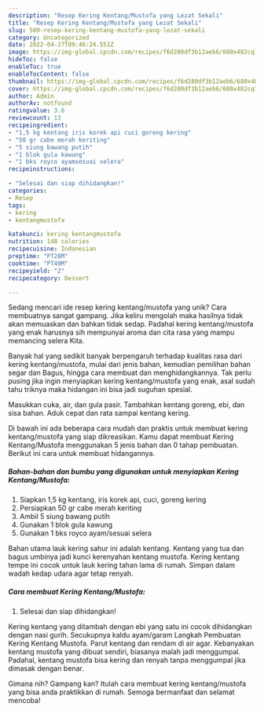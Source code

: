 ```yaml
---
description: "Resep Kering Kentang/Mustofa yang Lezat Sekali"
title: "Resep Kering Kentang/Mustofa yang Lezat Sekali"
slug: 509-resep-kering-kentang-mustofa-yang-lezat-sekali
category: Uncategorized
date: 2022-04-27T09:46:24.551Z
image: https://img-global.cpcdn.com/recipes/f6d280df3b12aeb6/680x482cq70/kering-kentangmustofa-foto-resep-utama.jpg
hideToc: false
enableToc: true
enableTocContent: false
thumbnail: https://img-global.cpcdn.com/recipes/f6d280df3b12aeb6/680x482cq70/kering-kentangmustofa-foto-resep-utama.jpg
cover: https://img-global.cpcdn.com/recipes/f6d280df3b12aeb6/680x482cq70/kering-kentangmustofa-foto-resep-utama.jpg
author: Admin
authorAv: notfound
ratingvalue: 3.6
reviewcount: 13
recipeingredient:
- "1,5 kg kentang iris korek api cuci goreng kering"
- "50 gr cabe merah keriting"
- "5 siung bawang putih"
- "1 blok gula kawung"
- "1 bks royco ayamsesuai selera"
recipeinstructions:

- "Selesai dan siap dihidangkan!"
categories:
- Resep
tags:
- kering
- kentangmustofa

katakunci: kering kentangmustofa 
nutrition: 148 calories
recipecuisine: Indonesian
preptime: "PT28M"
cooktime: "PT49M"
recipeyield: "2"
recipecategory: Dessert

---
```





Sedang mencari ide resep kering kentang/mustofa yang unik? Cara membuatnya sangat gampang. Jika keliru mengolah maka hasilnya tidak akan memuaskan dan bahkan tidak sedap. Padahal kering kentang/mustofa yang enak harusnya sih mempunyai aroma dan cita rasa yang mampu memancing selera Kita.





Banyak hal yang sedikit banyak berpengaruh terhadap kualitas rasa dari kering kentang/mustofa, mulai dari jenis bahan, kemudian pemilihan bahan segar dan Bagus, hingga cara membuat dan menghidangkannya. Tak perlu pusing jika ingin menyiapkan kering kentang/mustofa yang enak,      asal sudah tahu triknya maka hidangan ini bisa jadi suguhan spesial.














Masukkan cuka, air, dan gula pasir. Tambahkan kentang goreng, ebi, dan sisa bahan. Aduk cepat dan rata sampai kentang kering.






Di bawah ini ada beberapa cara mudah dan praktis untuk membuat kering kentang/mustofa yang siap dikreasikan. Kamu dapat membuat Kering Kentang/Mustofa menggunakan 5 jenis bahan dan 0 tahap pembuatan. Berikut ini cara untuk membuat hidangannya.

<!--inarticleads1-->

##### Bahan-bahan dan bumbu yang digunakan untuk menyiapkan Kering Kentang/Mustofa:

1. Siapkan 1,5 kg kentang, iris korek api, cuci, goreng kering
1. Persiapkan 50 gr cabe merah keriting
1. Ambil 5 siung bawang putih
1. Gunakan 1 blok gula kawung
1. Gunakan 1 bks royco ayam/sesuai selera


Bahan utama lauk kering sahur ini adalah kentang. Kentang yang tua dan bagus umbinya jadi kunci kerenyahan kentang mustofa. Kering kentang tempe ini cocok untuk lauk kering tahan lama di rumah. Simpan dalam wadah kedap udara agar tetap renyah. 

<!--inarticleads2-->

##### Cara membuat Kering Kentang/Mustofa:


1. Selesai dan siap dihidangkan!

Kering kentang yang ditambah dengan ebi yang satu ini cocok dihidangkan dengan nasi gurih. Secukupnya kaldu ayam/garam Langkah Pembuatan Kering Kentang Mustofa. Parut kentang dan rendam di air agar. Kebanyakan kentang mustofa yang dibuat sendiri, biasanya malah jadi menggumpal. Padahal, kentang mustofa bisa kering dan renyah tanpa menggumpal jika dimasak dengan benar. 

Gimana nih? Gampang kan? Itulah cara membuat kering kentang/mustofa yang bisa anda praktikkan di rumah. Semoga bermanfaat dan selamat mencoba!

